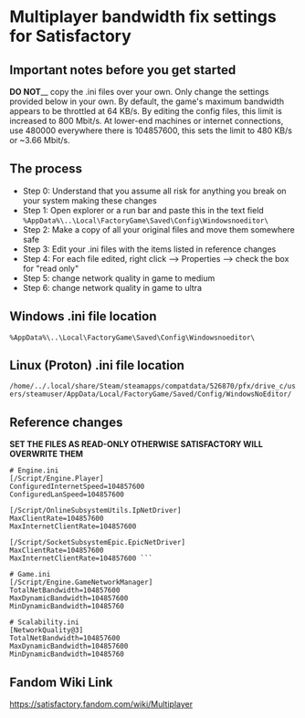# Multiplayer bandwidth fix settings for Satisfactory

## Important notes before you get started
**DO NOT**__ copy the .ini files over your own. Only change the settings provided below in your own.
By default, the game's maximum bandwidth appears to be throttled at 64 KB/s. 
By editing the config files, this limit is increased to 800 Mbit/s.
At lower-end machines or internet connections, use 480000 everywhere there is 104857600, this sets the limit to 480 KB/s or ~3.66 Mbit/s. 

## The process
* Step 0: Understand that you assume all risk for anything you break on your system making these changes
* Step 1: Open explorer or a run bar and paste this in the text field `%AppData%\..\Local\FactoryGame\Saved\Config\Windowsnoeditor\`
* Step 2: Make a copy of all your original files and move them somewhere safe
* Step 3: Edit your .ini files with the items listed in reference changes
* Step 4: For each file edited, right click --> Properties --> check the box for "read only"
* Step 5: change network quality in game to medium
* Step 6: change network quality in game to ultra

## Windows .ini file location
`%AppData%\..\Local\FactoryGame\Saved\Config\Windowsnoeditor\`

## Linux (Proton) .ini file location
`/home/../.local/share/Steam/steamapps/compatdata/526870/pfx/drive_c/users/steamuser/AppData/Local/FactoryGame/Saved/Config/WindowsNoEditor/`

## Reference changes
**SET THE FILES AS READ-ONLY OTHERWISE SATISFACTORY WILL OVERWRITE THEM**
```
# Engine.ini
[/Script/Engine.Player]
ConfiguredInternetSpeed=104857600
ConfiguredLanSpeed=104857600

[/Script/OnlineSubsystemUtils.IpNetDriver]
MaxClientRate=104857600
MaxInternetClientRate=104857600

[/Script/SocketSubsystemEpic.EpicNetDriver]
MaxClientRate=104857600
MaxInternetClientRate=104857600 ```

# Game.ini
[/Script/Engine.GameNetworkManager]
TotalNetBandwidth=104857600
MaxDynamicBandwidth=104857600
MinDynamicBandwidth=10485760

# Scalability.ini
[NetworkQuality@3]
TotalNetBandwidth=104857600
MaxDynamicBandwidth=104857600
MinDynamicBandwidth=10485760
```
## Fandom Wiki Link
https://satisfactory.fandom.com/wiki/Multiplayer
